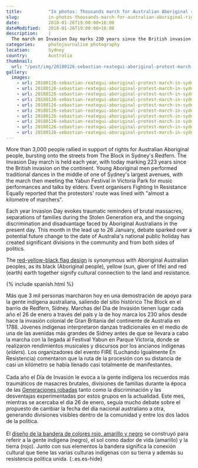 ```yaml
---
title:          "In photos: Thousands march for Australian Aboriginal rights and recognition in Sydney"
slug:           in-photos-thousands-march-for-australian-aboriginal-rights-in-sydney
date:           2018-01-26T19:00:00+16:00
dateModified:   2018-01-26T19:00:00+16:00
description:    |
  The march on Invasion Day marks 230 years since the British invasion on the continent and each year evokes traumatic reminders of brutal massacres, the separation of families during the Stolen Generation era, and the ongoing discrimination and disadvantaged faced by Aboriginal Australians in the present day.
categories:     photojournalism photography
location:       Sydney
country:        Australia
thumbnail:
  url: "/post/img/20180126-sebastian-reategui-aboriginal-protest-march-in-sydney-3606.jpg"
gallery:
  images:
    - url: 20180126-sebastian-reategui-aboriginal-protest-march-in-sydney-3514.jpg
    - url: 20180126-sebastian-reategui-aboriginal-protest-march-in-sydney-3655.jpg
    - url: 20180126-sebastian-reategui-aboriginal-protest-march-in-sydney-0053.jpg
    - url: 20180126-sebastian-reategui-aboriginal-protest-march-in-sydney-0095.jpg
    - url: 20180126-sebastian-reategui-aboriginal-protest-march-in-sydney-3601.jpg
    - url: 20180126-sebastian-reategui-aboriginal-protest-march-in-sydney-3606.jpg
    - url: 20180126-sebastian-reategui-aboriginal-protest-march-in-sydney-3619.jpg
    - url: 20180126-sebastian-reategui-aboriginal-protest-march-in-sydney-3363.jpg
    - url: 20180126-sebastian-reategui-aboriginal-protest-march-in-sydney-3447.jpg
    - url: 20180126-sebastian-reategui-aboriginal-protest-march-in-sydney-3639.jpg
---
```

More than 3,000 people rallied in support of rights for Australian Aboriginal people, bursting onto the streets from The Block in Sydney's Redfern. The Invasion Day march is held each year, with today marking 223 years since the British invasion on the continent. Young Aboriginal men performed traditional dances in the middle of one of Sydney's largest avenues, with the march then meeting the Yabun Festival in Victoria Park for music performances and talks by elders. Event organisers Fighting In Resistance Equally reported that the protestors' route was lined with "almost a kilometre of marchers".

Each year Invasion Day evokes traumatic reminders of brutal massacres, separations of families during the Stolen Generation era, and the ongoing discrimination and disadvantage faced by Aboriginal Australians in the present day. This month in the lead up to 26 January, debate sparked over a potential future change to the date of Australia's national public holiday has created significant divisions in the community and from both sides of politics.

The [red-yellow-black flag design](https://en.wikipedia.org/wiki/Australian_Aboriginal_Flag) is synonymous with Aboriginal Australian peoples, as its black (Aboriginal people), yellow (sun, giver of life) and red (earth) earth together signify cultural connection to the land and resistance.

{% include spanish.html %}

Más que 3 mil personas marcharon hoy en una demostración de apoyo para la gente indígena australiana, saliendo del sitio histórico The Block en el barrio de Redfern, Sídney. Marchas del Dia de Invasión tienen lugar cada año el 26 de enero a través del país y la de hoy marca los 230 años desde hace la invasión colonial de Gran Britania del continente de Australia en 1788. Jóvenes indígenas interpretaron danzas tradicionales en el medio de una de las avenidas más grandes de Sídney antes de que se llevara a cabo la marcha con la llegada al Festival Yabun en Parque Victoria, donde se realizaron rendimientos musicales y discursos por los ancianos indígenas (*elders*). Los organizadores del evento FIRE (Luchando Igualmente En Resistencia) comentaron que la ruta de la procesión con su distancia de casi un kilómetro se había llenado casi totalmente de manifestantes.
<br><br>
Cada año el Día de Invasión le evoca a la gente indígena los recuerdos más traumáticos de masacres brutales, divisiones de familias durante la época de las [Generaciones robadas]( https://es.wikipedia.org/wiki/Generaciones_robadas_(Australia)) tanto como la discriminación y las desventajas experimentadas por estos grupos en la actualidad. Este mes, mientras se acercaba el día 26 de enero, seguía mucho debate sobre el propuesto de cambiar la fecha del día nacional australiano a otra, generando divisiones visibles dentro de la comunidad y entre los dos lados de la política.
<br><br>
El [diseño de la bandera de colores rojo, amarillo y negro]( https://es.wikipedia.org/wiki/Bandera_de_los_abor%C3%ADgenes_de_Australia) se construyó para referir a la gente indígena (negro), el sol como dador de vida (amarillo) y la tierra (rojo). Junto con sus elementos la bandera significa la conexión cultural que tiene las varias culturas indígenas con su tierra y además su resistencia política unida.
{:.es.es-hide}
